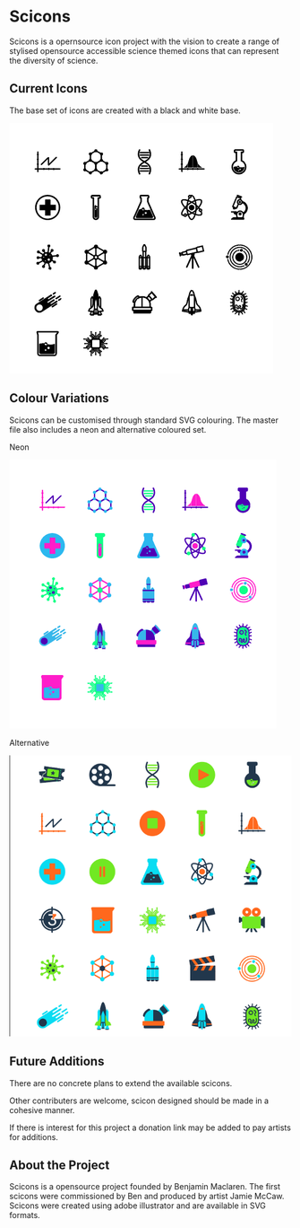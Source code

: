 # Scicons

Scicons is a opernsource icon project with the vision to create a range of stylised opensource accessible science themed icons that can represent the diversity of science.

## Current Icons
The base set of icons are created with a black and white base.

![All Current Icons](/all_scicons_BW.PNG)

## Colour Variations

Scicons can be customised through standard SVG colouring. The master file also includes a neon and alternative coloured set.

Neon

![Neon Current Icons](/all_icons_neon.PNG)

Alternative

![Other Current Icons](/all_scicons_other.PNG)


## Future Additions

There are no concrete plans to extend the available scicons. 

Other contributers are welcome, scicon designed should be made in a cohesive manner.

If there is interest for this project a donation link may be added to pay artists for additions.

## About the Project
Scicons is a opensource project founded by Benjamin Maclaren. The first scicons were commissioned by Ben and produced by artist Jamie McCaw. Scicons were created using adobe illustrator and are available in SVG formats.
